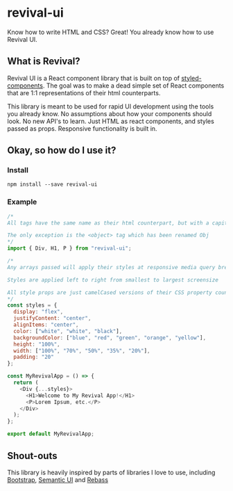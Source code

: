 # revival-ui

Know how to write HTML and CSS? Great! You already know how to use Revival UI.

## What is Revival?

Revival UI is a React component library that is built on top of [styled-components](https://www.styled-components.com/). The goal was to make a dead simple set of React components that are 1:1 representations of their html counterparts.

This library is meant to be used for rapid UI development using the tools you already know. No assumptions about how your components should look. No new API's to learn. Just HTML as react components, and styles passed as props. Responsive functionality is built in.

## Okay, so how do I use it?

### Install

```
npm install --save revival-ui
```

### Example

```javascript
/*
All tags have the same name as their html counterpart, but with a capitalized first letter.

The only exception is the <object> tag which has been renamed Obj
*/
import { Div, H1, P } from "revival-ui";

/* 
Any arrays passed will apply their styles at responsive media query breakpoints 

Styles are applied left to right from smallest to largest screensize

All style props are just camelCased versions of their CSS property counterpart
*/
const styles = {
  display: "flex",
  justifyContent: "center",
  alignItems: "center",
  color: ["white", "white", "black"],
  backgroundColor: ["blue", "red", "green", "orange", "yellow"],
  height: "100%",
  width: ["100%", "70%", "50%", "35%", "20%"],
  padding: "20"
};

const MyRevivalApp = () => {
  return (
    <Div {...styles}>
      <H1>Welcome to My Revival App!</H1>
      <P>Lorem Ipsum, etc.</P>
    </Div>
  );
};

export default MyRevivalApp;
```

## Shout-outs

This library is heavily inspired by parts of libraries I love to use, including [Bootstrap](https://getbootstrap.com/), [Semantic UI](http://react.semantic-ui.com/usage/) and [Rebass](http://jxnblk.com/rebass/)
